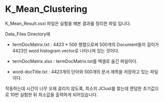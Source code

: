 # K_Mean_Clustering


K_Mean_Result.xsxl 파일은 실험을 해본 결과를 정리한 파일 입니다.


Data_Files Directory에

- termDocMatrix.txt : 4423 * 500 행렬으로써 500개의 Document들이 길이가 4423인 word histogram vector로 나타나져 있는 것이다.

- termDocMatrix.xlsx : termDocMatrix.txt를 엑셀로 움긴 파일이다.

- word-docTitle.txt : 4423개의 단아와 500개의 문서 제목을 저장하고 있는 파일이다.


작동하는데 시간이 너무 오래 걸리지 않도록, 최소의 JClust를 찾는데 랜덤한 초기값으로 10번 실험한 뒤 최소값을 출력하게 되어있습니다. 
